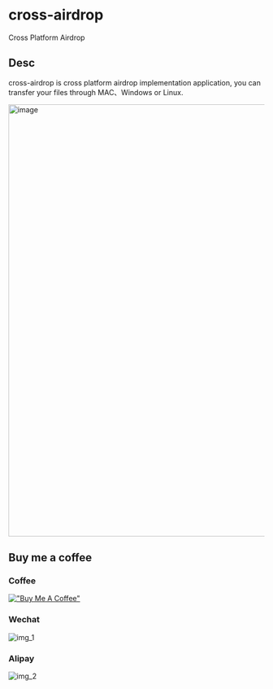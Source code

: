 # cross-airdrop
Cross Platform Airdrop

## Desc

cross-airdrop is cross platform airdrop implementation application, you can transfer your files through MAC、Windows or Linux.

<img width="850" alt="image" src="https://github.com/secoba/cross-airdrop/assets/25523634/f7dd00c6-5ad2-4f60-a183-a181bbcc44dc">

## Buy me a coffee

### Coffee

[!["Buy Me A Coffee"](https://www.buymeacoffee.com/assets/img/custom_images/orange_img.png)](https://www.buymeacoffee.com/lrcoffee)

### Wechat

![img_1](https://github.com/secoba/cross-airdrop/assets/25523634/b43deece-7fae-4892-b3ed-9cf66846d8eb)

### Alipay

![img_2](https://github.com/secoba/cross-airdrop/assets/25523634/38025007-41f8-4e3b-b1a8-5eff8b93cf98)

